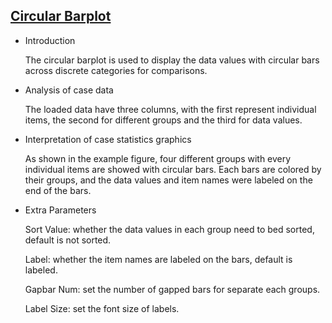## [Circular Barplot](https://hiplot.com.cn/basic/circular-barplot)

- Introduction

  The circular barplot is used to display the data values with circular bars across discrete categories for comparisons.

- Analysis of case data

  The loaded data have three columns, with the first represent individual items, the second for different groups and the third for data values.

- Interpretation of case statistics graphics

  As shown in the example figure, four different groups with every individual items are showed with circular bars. Each bars are colored by their groups, and the data values and item names were labeled on the end of the bars. 

- Extra Parameters

  Sort Value: whether the data values in each group need to bed sorted, default is not sorted.

  Label: whether the item names are labeled on the bars, default is labeled.

  Gapbar Num: set the number of gapped bars for separate each groups.

  Label Size: set the font size of labels.



